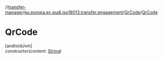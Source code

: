 //[transfer-manager](../../../index.md)/[eu.europa.ec.eudi.iso18013.transfer.engagement](../index.md)/[QrCode](index.md)/[QrCode](-qr-code.md)

# QrCode

[androidJvm]\
constructor(content: [String](https://kotlinlang.org/api/latest/jvm/stdlib/kotlin/-string/index.html))
